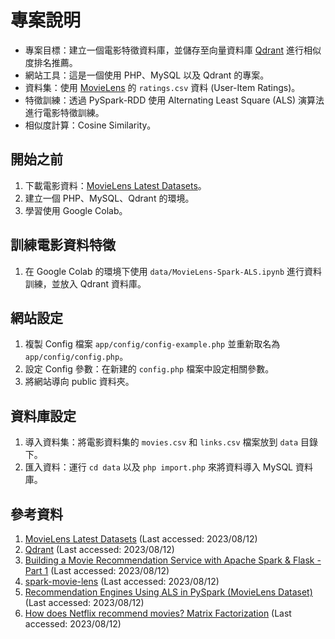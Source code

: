 # 專案說明
- 專案目標：建立一個電影特徵資料庫，並儲存至向量資料庫 [Qdrant](https://qdrant.tech/) 進行相似度排名推薦。
- 網站工具：這是一個使用 PHP、MySQL 以及 Qdrant 的專案。
- 資料集：使用 [MovieLens](https://grouplens.org/datasets/movielens/latest/) 的 `ratings.csv` 資料 (User-Item Ratings)。
- 特徵訓練：透過 PySpark-RDD 使用 Alternating Least Square (ALS) 演算法進行電影特徵訓練。
- 相似度計算：Cosine Similarity。

## 開始之前
1. 下載電影資料：[MovieLens Latest Datasets](https://grouplens.org/datasets/movielens/latest/)。
2. 建立一個 PHP、MySQL、Qdrant 的環境。
3. 學習使用 Google Colab。

## 訓練電影資料特徵
1. 在 Google Colab 的環境下使用 `data/MovieLens-Spark-ALS.ipynb` 進行資料訓練，並放入 Qdrant 資料庫。

## 網站設定
1. 複製 Config 檔案 `app/config/config-example.php` 並重新取名為 `app/config/config.php`。
2. 設定 Config 參數：在新建的 `config.php` 檔案中設定相關參數。
3. 將網站導向 public 資料夾。

## 資料庫設定
1. 導入資料集：將電影資料集的 `movies.csv` 和 `links.csv` 檔案放到 `data` 目錄下。
2. 匯入資料：運行 `cd data` 以及 `php import.php` 來將資料導入 MySQL 資料庫。

## 參考資料
1. [MovieLens Latest Datasets](https://grouplens.org/datasets/movielens/latest/) (Last accessed: 2023/08/12)
2. [Qdrant](https://qdrant.tech/) (Last accessed: 2023/08/12)
3. [Building a Movie Recommendation Service with Apache Spark & Flask - Part 1](https://www.codementor.io/@jadianes/building-a-recommender-with-apache-spark-python-example-app-part1-du1083qbw) (Last accessed: 2023/08/12)
4. [spark-movie-lens](https://github.com/jadianes/spark-movie-lens) (Last accessed: 2023/08/12)
5. [Recommendation Engines Using ALS in PySpark (MovieLens Dataset)](https://www.youtube.com/watch?v=FgGjc5oabrA) (Last accessed: 2023/08/12)
6. [How does Netflix recommend movies? Matrix Factorization](https://www.youtube.com/watch?v=ZspR5PZemcs) (Last accessed: 2023/08/12)
